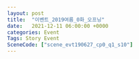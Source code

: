 ```yaml
---
layout: post
title:  "이벤트_2019여름_0화_오프닝"
date:   2021-12-11 06:00:00 +0000
categories: Event
Tags: Story Event
SceneCode: ["scene_evt190627_cp0_q1_s10"]
---
```

